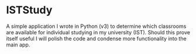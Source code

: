 # ISTStudy
A simple application I wrote in Python (v3) to determine which classrooms are available for individual studying in my university (IST).
Should this prove itself useful I will polish the code and condense more functionality into the main app.

